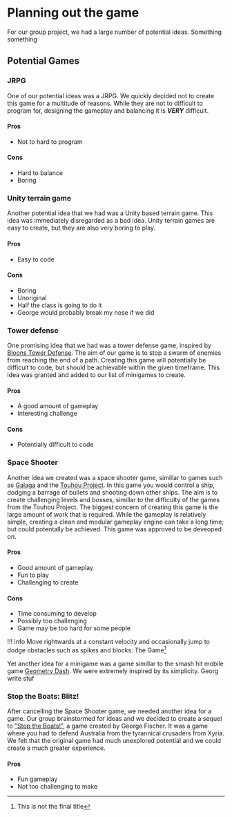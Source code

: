 # Planning out the game
For our group project, we had a large number of potential ideas. Something something
## Potential Games
###   JRPG
One of our potential ideas was a JRPG.  We quickly decided not to create this game for a multitude of reasons.  While they are not to difficult to program for, designing the gameplay and balancing it is ***VERY*** difficult.  
#### Pros
- Not to hard to program
#### Cons
- Hard to balance
- Boring 
### Unity terrain game
Another potential idea that we had was a Unity based terrain game.  This idea was immediately disregarded as a bad idea.  Unity terrain games are easy to create, but they are also very boring to play.  
#### Pros
- Easy to code
#### Cons
- Boring
- Unoriginal
- Half the class is going to do it
- George would probably break my nose if we did
### Tower defense
One promising idea that we had was a tower defense game, inspired by [Bloons Tower Defense](https://en.wikipedia.org/wiki/Bloons_Tower_Defense).  The aim of our game is to stop a swarm of enemies from reaching the end of a path.  Creating this game will potentially be difficult to code, but should be achievable within the given timeframe.  This idea was granted and added to our list of minigames to create.
#### Pros
- A good amount of gameplay
- Interesting challenge
#### Cons
- Potentially difficult to code
### Space Shooter
Another idea we created was a space shooter game, simillar to games such as [Galaga](https://en.wikipedia.org/wiki/Galaga) and the [Touhou Project](https://en.wikipedia.org/wiki/Touhou_Project).  In this game you would control a ship, dodging a barrage of bullets and shooting down other ships.  The aim is to create challenging levels and bosses, simillar to the difficulty of the games from the Touhou Project.  The biggest concern of creating this game is the large amount of work that is required.  While the gameplay is relatively simple, creating a clean and modular gameplay engine can take a long time; but could potentally be achieved.  This game was approved to be deveoped on.
#### Pros
- Good amount of gameplay
- Fun to play
- Challenging to create
#### Cons
- Time consuming to develop 
- Possibly too challenging
- Game may be too hard for some people


!!! info
    Move rightwards at a constant velocity and occasionally jump to dodge obstacles such as spikes and blocks: The Game[^1]

Yet another idea for a minigame was a game simillar to the smash hit mobile game [Geometry Dash](https://store.steampowered.com/app/322170/Geometry_Dash/).  We were extremely inspired by its simplicity.  Georg write stuf
### Stop the Boats: Blitz!
After cancelling the Space Shooter game, we needed another idea for a game.  Our group brainstormed for ideas and we decided to create a sequel to ["Stop the Boats!"](https://gitlab.com/byhemechi/boatstopper), a game created by George Fischer.  It was a game where you had to defend Australia from the tyrannical crusaders from Xyria.  We felt that the original game had much unexplored potential and we could create a much greater experience.  
#### Pros
- Fun gameplay
- Not too challenging to make


[^1]: This is not the final title